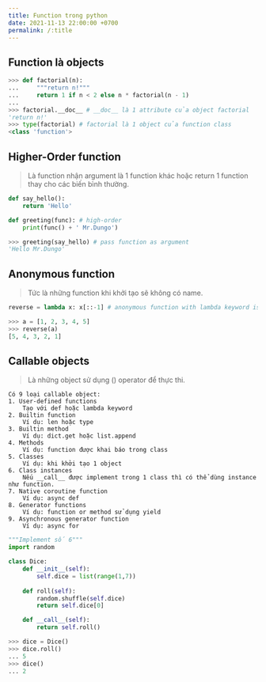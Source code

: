 ```yaml
---
title: Function trong python
date: 2021-11-13 22:00:00 +0700
permalink: /:title
---
```


## Function là objects

```python
>>> def factorial(n):
...     """return n!"""
...     return 1 if n < 2 else n * factorial(n - 1)
...
>>> factorial.__doc__ # __doc__ là 1 attribute của object factorial
'return n!'
>>> type(factorial) # factorial là 1 object của function class
<class 'function'> 
```

## Higher-Order function
> Là function nhận argument là 1 function khác hoặc return 1 function thay cho các biến bình thường.

```python
def say_hello():
    return 'Hello'

def greeting(func): # high-order
    print(func() + ' Mr.Dungo')

>>> greeting(say_hello) # pass function as argument
'Hello Mr.Dungo'
```

## Anonymous function
> Tức là những function khi khởi tạo sẽ không có name.

```python
reverse = lambda x: x[::-1] # anonymous function with lambda keyword is assigned to a variable

>>> a = [1, 2, 3, 4, 5]
>>> reverse(a)
[5, 4, 3, 2, 1]
```

## Callable objects
> Là những object sử dụng () operator để thực thi. 

```text
Có 9 loại callable object:
1. User-defined functions
    Tạo với def hoặc lambda keyword
2. Builtin function
    Ví dụ: len hoặc type
3. Builtin method
    Ví dụ: dict.get hoặc list.append
4. Methods
    Ví dụ: function được khai báo trong class
5. Classes
    Ví dụ: khi khởi tạo 1 object
6. Class instances
    Nếu __call__ được implement trong 1 class thì có thể dùng instance như function.
7. Native coroutine function
    Ví dụ: async def
8. Generator functions
    Ví dụ: function or method sử dụng yield
9. Asynchronous generator function
    Ví dụ: async for
```

```python
"""Implement số 6"""
import random

class Dice:
    def __init__(self):
        self.dice = list(range(1,7))
    
    def roll(self):
        random.shuffle(self.dice)
        return self.dice[0]   

    def __call__(self):
        return self.roll()    

>>> dice = Dice()
>>> dice.roll()
... 5
>>> dice()
... 2 
```